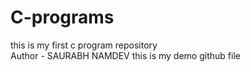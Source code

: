 # C-programs
this is my first c program repository 
<br>
Author - SAURABH NAMDEV
this is my demo github file 
